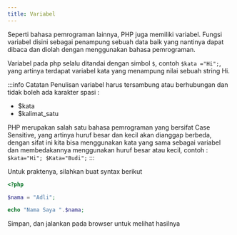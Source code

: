 ```yaml
---
title: Variabel
---
```


Seperti bahasa pemrograman lainnya, PHP juga memiliki variabel. Fungsi variabel disini sebagai penampung sebuah data baik yang nantinya dapat dibaca dan diolah dengan menggunakan bahasa pemrograman.

Variabel pada php selalu ditandai dengan simbol `$`, contoh `$kata ="Hi";`, yang artinya terdapat variabel kata yang menampung nilai sebuah string Hi.

:::info Catatan
Penulisan variabel harus tersambung atau berhubungan dan tidak boleh ada karakter spasi :
* $kata
* $kalimat_satu

PHP merupakan salah satu bahasa pemrograman yang bersifat Case Sensitive, yang artinya huruf besar dan kecil akan dianggap berbeda, dengan sifat ini kita bisa menggunakan kata yang sama sebagai variabel dan membedakannya menggunakan huruf besar atau kecil, contoh :
`$kata="Hi"; $Kata="Budi";`
:::

Untuk praktenya, silahkan buat syntax berikut 

```php
<?php

$nama = "Adli";

echo "Nama Saya ".$nama;
```

Simpan, dan jalankan pada browser untuk melihat hasilnya